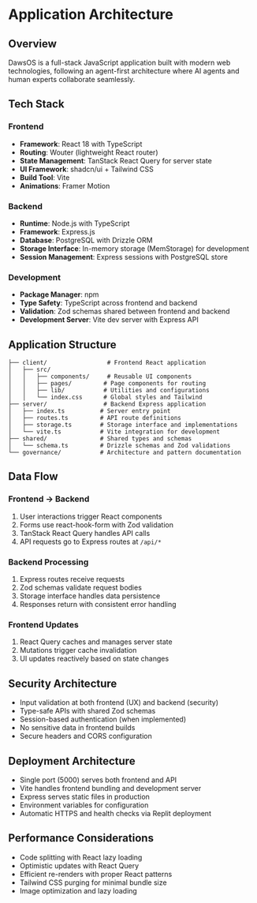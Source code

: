 # Application Architecture

## Overview

DawsOS is a full-stack JavaScript application built with modern web technologies, following an agent-first architecture where AI agents and human experts collaborate seamlessly.

## Tech Stack

### Frontend
- **Framework**: React 18 with TypeScript
- **Routing**: Wouter (lightweight React router)
- **State Management**: TanStack React Query for server state
- **UI Framework**: shadcn/ui + Tailwind CSS
- **Build Tool**: Vite
- **Animations**: Framer Motion

### Backend
- **Runtime**: Node.js with TypeScript
- **Framework**: Express.js
- **Database**: PostgreSQL with Drizzle ORM
- **Storage Interface**: In-memory storage (MemStorage) for development
- **Session Management**: Express sessions with PostgreSQL store

### Development
- **Package Manager**: npm
- **Type Safety**: TypeScript across frontend and backend
- **Validation**: Zod schemas shared between frontend and backend
- **Development Server**: Vite dev server with Express API

## Application Structure

```
├── client/                 # Frontend React application
│   ├── src/
│   │   ├── components/     # Reusable UI components
│   │   ├── pages/         # Page components for routing
│   │   ├── lib/           # Utilities and configurations
│   │   └── index.css      # Global styles and Tailwind
├── server/                # Backend Express application
│   ├── index.ts          # Server entry point
│   ├── routes.ts         # API route definitions
│   ├── storage.ts        # Storage interface and implementations
│   └── vite.ts           # Vite integration for development
├── shared/               # Shared types and schemas
│   └── schema.ts         # Drizzle schemas and Zod validations
└── governance/           # Architecture and pattern documentation
```

## Data Flow

### Frontend → Backend
1. User interactions trigger React components
2. Forms use react-hook-form with Zod validation
3. TanStack React Query handles API calls
4. API requests go to Express routes at `/api/*`

### Backend Processing
1. Express routes receive requests
2. Zod schemas validate request bodies
3. Storage interface handles data persistence
4. Responses return with consistent error handling

### Frontend Updates
1. React Query caches and manages server state
2. Mutations trigger cache invalidation
3. UI updates reactively based on state changes

## Security Architecture

- Input validation at both frontend (UX) and backend (security)
- Type-safe APIs with shared Zod schemas
- Session-based authentication (when implemented)
- No sensitive data in frontend builds
- Secure headers and CORS configuration

## Deployment Architecture

- Single port (5000) serves both frontend and API
- Vite handles frontend bundling and development server
- Express serves static files in production
- Environment variables for configuration
- Automatic HTTPS and health checks via Replit deployment

## Performance Considerations

- Code splitting with React lazy loading
- Optimistic updates with React Query
- Efficient re-renders with proper React patterns
- Tailwind CSS purging for minimal bundle size
- Image optimization and lazy loading